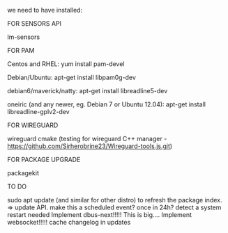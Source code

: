we need to have installed:

FOR SENSORS API

lm-sensors

FOR PAM

Centos and RHEL: yum install pam-devel

Debian/Ubuntu: apt-get install libpam0g-dev

debian6/maverick/natty: apt-get install libreadline5-dev

oneiric (and any newer, eg. Debian 7 or Ubuntu 12.04): apt-get install libreadline-gplv2-dev

FOR WIREGUARD

wireguard
cmake (testing for wireguard C++ manager - https://github.com/Sirherobrine23/Wireguard-tools.js.git)

FOR PACKAGE UPGRADE

packagekit

TO DO

sudo apt update (and similar for other distro) to refresh the package index. => update API. make this a scheduled event? once in 24h?
detect a system restart needed
Implement dbus-next!!!!! This is big....
Implement websocket!!!!!
cache changelog in updates